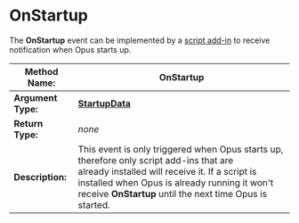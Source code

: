 # OnStartup

The **OnStartup** event can be implemented by a [script add-in](/Manual/scripting/script_add-ins/README.md) to receive notification when Opus starts up.

| **Method Name:** | OnStartup |
| --- | --- |
| **Argument Type:** | **[StartupData](../scripting_objects/startupdata.md)** |
| **Return Type:** | *none* |
| **Description:** | This event is only triggered when Opus starts up, therefore only script add-ins that are already installed will receive it. If a script is installed when Opus is already running it won't receive **OnStartup** until the next time Opus is started. |

